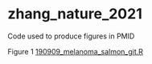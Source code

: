 # zhang_nature_2021
Code used to produce figures in PMID

Figure 1
[190909_melanoma_salmon_git.R](scripts/190909_melanoma_salmon_git.R)